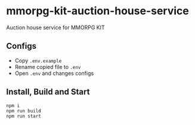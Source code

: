 # mmorpg-kit-auction-house-service
Auction house service for MMORPG KIT

## Configs
- Copy `.env.example`
- Rename copied file to `.env`
- Open `.env` and changes configs

## Install, Build and Start
```
npm i
npm run build
npm run start
```